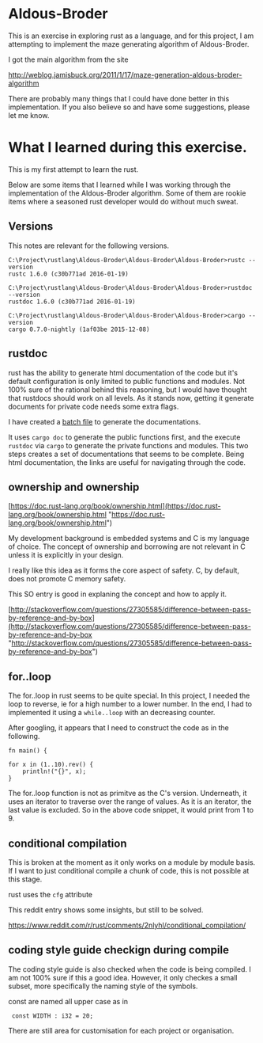 # Aldous-Broder #

This is an exercise in exploring rust as a language, and for this project, I am attempting to implement the maze generating algorithm of Aldous-Broder. 

I got the main algorithm from the site

http://weblog.jamisbuck.org/2011/1/17/maze-generation-aldous-broder-algorithm

There are probably many things that I could have done better in this implementation. If you also believe so and have some suggestions, please let me know.

# What I learned during this exercise. #

This is my first attempt to learn the rust.

Below are some items that I learned while I was working through the implementation of the Aldous-Broder algorithm. Some of them are rookie items where a seasoned rust developer would do without much sweat.

## Versions ##

This notes are relevant for the following versions.

    C:\Project\rustlang\Aldous-Broder\Aldous-Broder\Aldous-Broder>rustc --version
    rustc 1.6.0 (c30b771ad 2016-01-19)
    
    C:\Project\rustlang\Aldous-Broder\Aldous-Broder\Aldous-Broder>rustdoc --version
    rustdoc 1.6.0 (c30b771ad 2016-01-19)
    
    C:\Project\rustlang\Aldous-Broder\Aldous-Broder\Aldous-Broder>cargo --version
    cargo 0.7.0-nightly (1af03be 2015-12-08)

## rustdoc ##

rust has the ability to generate html documentation of the code but it's default configuration is only limited to public functions and modules. Not 100% sure of the rational behind this reasoning, but I would have thought that rustdocs should work on all levels. As it stands now, getting it generate documents for private code needs some extra flags.

I have created a [batch file](https://github.com/tyc/Aldous-Broder/blob/master/Aldous-Broder/gen_doc.bat "https://github.com/tyc/Aldous-Broder/blob/master/Aldous-Broder/gen_doc.bat") to generate the documentations.

It uses `cargo doc` to generate the public functions first, and the execute 
`rustdoc` via `cargo` to generate the private functions and modules. This two steps creates a set of documentations that seems to be complete. Being html documentation, the links are useful for navigating through the code.

## ownership and ownership ##

[https://doc.rust-lang.org/book/ownership.html](https://doc.rust-lang.org/book/ownership.html "https://doc.rust-lang.org/book/ownership.html")

My development background is embedded systems and C is my language of choice. The concept of ownership and borrowing are not relevant in C unless it is explicitly in your design.

I really like this idea as it forms the core aspect of safety. C, by default, does not promote C memory safety.

This SO entry is good in explaning the concept and how to apply it.

[http://stackoverflow.com/questions/27305585/difference-between-pass-by-reference-and-by-box](http://stackoverflow.com/questions/27305585/difference-between-pass-by-reference-and-by-box "http://stackoverflow.com/questions/27305585/difference-between-pass-by-reference-and-by-box")

## for..loop ##

The for..loop in rust seems to be quite special. In this project, I needed the loop to reverse, ie for a  high number to a lower number. In the end, I had to implemented it using a `while..loop` with an decreasing counter.

After googling, it appears that I need to construct the code as in the following.

    fn main() {
    
    for x in (1..10).rev() {
    	println!("{}", x);
    }

The for..loop function is not as primitve as the C's version. Underneath, it uses an iterator to traverse over the range of values. As it is an iterator, the last value is excluded. So in the above code snippet, it would print from 1 to 9.

## conditional compilation ##

This is broken at the moment as it only works on a module by module basis. If I want to just conditional compile a chunk of code, this is not possible at this stage.

rust uses the `cfg` attribute 

This reddit entry shows some insights, but still to be solved.

[https://www.reddit.com/r/rust/comments/2nlyhl/conditional_compilation/ ](https://www.reddit.com/r/rust/comments/2nlyhl/conditional_compilation/ "https://www.reddit.com/r/rust/comments/2nlyhl/conditional_compilation/") 


## coding style guide checkign during compile ##

The coding style guide is also checked when the code is being compiled. I am not 100% sure if this a good idea. However, it only checkes a small subset, more specifically the naming style of the symbols. 

const are named all upper case as in

	 const WIDTH : i32 = 20;    


There are still area for customisation for each project or organisation.

